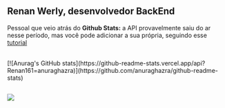 ## Renan Werly, desenvolvedor BackEnd

Pessoal que veio atrás do **Github Stats:** a API provavelmente saiu do ar nesse período,
mas você pode adicionar a sua própria, seguindo esse [tutorial](https://github.com/anuraghazra/github-readme-stats/blob/master/readme.md#deploy-on-your-own-vercel-instance)

<div style="display: inline_block"><br>
 [![Anurag's GitHub stats](https://github-readme-stats.vercel.app/api?Renan161=anuraghazra)](https://github.com/anuraghazra/github-readme-stats)
</div>
  
  ##
 
<div>  
  <a href="www.linkedin.com/in/renan-werly-b13455176" target="_blank"><img src="https://img.shields.io/badge/-LinkedIn-%230077B5?style=for-the-badge&logo=linkedin&logoColor=white" target="_blank"></a> 
  
</div>
